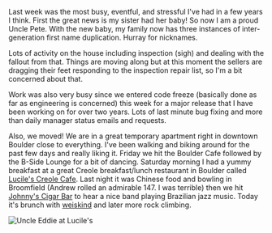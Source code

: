 Last week was the most busy, eventful, and stressful I've had in a few years I think. First the great news is my sister had her baby! So now I am a proud Uncle Pete. With the new baby, my family now has three instances of inter-generation first name duplication. Hurray for nicknames.

Lots of activity on the house including inspection (sigh) and dealing with the fallout from that. Things are moving along but at this moment the sellers are dragging their feet responding to the inspection repair list, so I'm a bit concerned about that.

Work was also very busy since we entered code freeze (basically done as far as engineering is concerned) this week for a major release that I have been working on for over two years. Lots of last minute bug fixing and more than daily manager status emails and requests.

Also, we moved! We are in a great temporary apartment right in downtown Boulder close to everything. I've been walking and biking around for the past few days and really liking it. Friday we hit the Boulder Cafe followed by the B-Side Lounge for a bit of dancing. Saturday morning I had a yummy breakfast at a great Creole breakfast/lunch restaurant in Boulder called [Lucile's Creole Cafe](http://www.luciles.com/). Last night it was Chinese food and bowling in Broomfield (Andrew rolled an admirable 147\. I was terrible) then we hit [Johnny's Cigar Bar](http://www.johnnyscigars.com/) to hear a nice band playing Brazilian jazz music. Today it's brunch with [weiskind](http://weiskind.livejournal.com/) and later more rock climbing.

![Uncle Eddie at Lucile's](/photos/spring_2009/001_eddie_luciles.jpg)